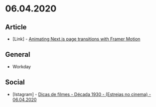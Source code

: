# 06.04.2020

## Article

- \[Link\] - [Animating Next.js page transitions with Framer Motion](https://reacttricks.com/animating-next-page-transitions-with-framer-motion/)

## General

- Workday

## Social

- \[Istagram\] - [Dicas de filmes - Década 1930 - (Estreias no cinema) - 06.04.2020](https://www.instagram.com/p/CBAZnBPJnbM/)
